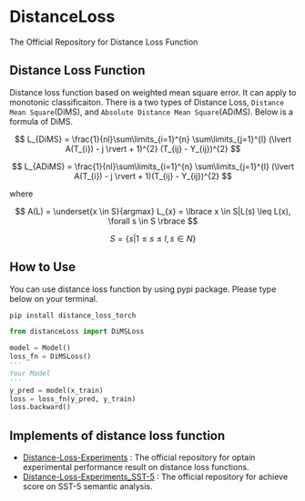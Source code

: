# DistanceLoss
The Official Repository for Distance Loss Function

## Distance Loss Function
Distance loss function based on weighted mean square error. It can apply to monotonic classificaiton. There is a two types of Distance Loss, `Distance Mean Square`(DiMS), and `Absolute Distance Mean Square`(ADiMS). Below is a formula of DiMS.

$$
L_{DiMS} = \frac{1}{nl}\sum\limits_{i=1}^{n} \sum\limits_{j=1}^{l} (\lvert A(T_{i}) - j \rvert + 1)^{2} (T_{ij} - Y_{ij})^{2}
$$

$$
L_{ADiMS} = \frac{1}{nl}\sum\limits_{i=1}^{n} \sum\limits_{j=1}^{l} (\lvert A(T_{i}) - j \rvert + 1)(T_{ij} - Y_{ij})^{2}
$$

where

$$
A(L) = \underset{x \in S}{argmax} L_{x} = \lbrace x \in S|L(s) \leq L(x), \forall s \in S \rbrace
$$

$$
S = \lbrace s|1 \leq s \leq l, s \in N\rbrace
$$

## How to Use
You can use distance loss function by using pypi package. Please type below on your terminal.

```bash
pip install distance_loss_torch
```

```python
from distanceLoss import DiMSLoss

model = Model()
loss_fn = DiMSLoss()
'''
Your Model
'''
y_pred = model(x_train)
loss = loss_fn(y_pred, y_train)
loss.backward()
```
## Implements of distance loss function
- [Distance-Loss-Experiments](https://github.com/9tailwolf/Distance-Loss-Experiments) : The official repository for optain experimental performance result on distance loss functions.
- [Distance-Loss-Experiments_SST-5](https://github.com/9tailwolf/Distance-Loss-Experiment_SST-5) : The official repository for achieve score on SST-5 semantic analysis. 
